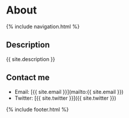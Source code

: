 # About

{% include navigation.html %}   

## Description
{{ site.description }}

## Contact me

- Email: [{{ site.email }}](mailto:{{ site.email }})
- Twitter: [{{ site.twitter }}]({{ site.twitter }})

{% include footer.html %}
